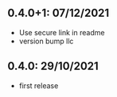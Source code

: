 ## 0.4.0+1: 07/12/2021

- Use secure link in readme
- version bump llc

## 0.4.0: 29/10/2021

- first release
